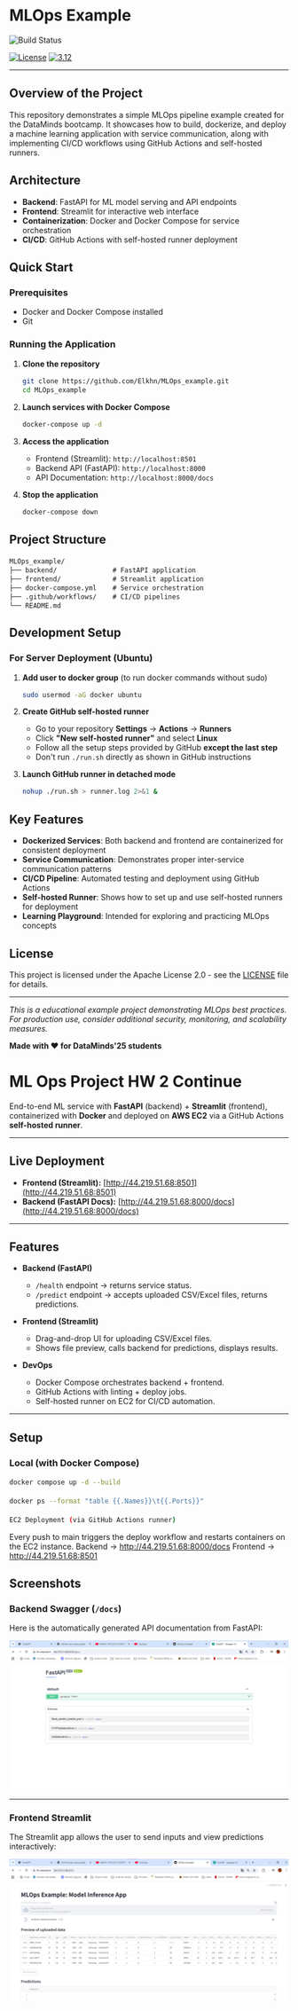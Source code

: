 # MLOps Example

![Build Status](https://github.com/Elkhn/MLOps_example/actions/workflows/ci-build.yaml/badge.svg)

[![License](https://img.shields.io/badge/License-Apache%202.0-blue.svg)](https://opensource.org/licenses/Apache-2.0)
[![3.12](https://img.shields.io/badge/Python-3.12-green.svg)](https://shields.io/)

---

## Overview of the Project

This repository demonstrates a simple MLOps pipeline example created for the DataMinds bootcamp. It showcases how to build, dockerize, and deploy a machine learning application with service communication, along with implementing CI/CD workflows using GitHub Actions and self-hosted runners.

## Architecture

- **Backend**: FastAPI for ML model serving and API endpoints
- **Frontend**: Streamlit for interactive web interface
- **Containerization**: Docker and Docker Compose for service orchestration
- **CI/CD**: GitHub Actions with self-hosted runner deployment

## Quick Start

### Prerequisites

- Docker and Docker Compose installed
- Git

### Running the Application

1. **Clone the repository**
   ```bash
   git clone https://github.com/Elkhn/MLOps_example.git
   cd MLOps_example
   ```

2. **Launch services with Docker Compose**
   ```bash
   docker-compose up -d
   ```

3. **Access the application**
   - Frontend (Streamlit): `http://localhost:8501`
   - Backend API (FastAPI): `http://localhost:8000`
   - API Documentation: `http://localhost:8000/docs`

4. **Stop the application**
   ```bash
   docker-compose down
   ```

## Project Structure

```
MLOps_example/
├── backend/              # FastAPI application
├── frontend/             # Streamlit application
├── docker-compose.yml    # Service orchestration
├── .github/workflows/    # CI/CD pipelines
└── README.md
```

## Development Setup

### For Server Deployment (Ubuntu)

1. **Add user to docker group** (to run docker commands without sudo)
   ```bash
   sudo usermod -aG docker ubuntu
   ```

2. **Create GitHub self-hosted runner**
   - Go to your repository **Settings** → **Actions** → **Runners**
   - Click **"New self-hosted runner"** and select **Linux**
   - Follow all the setup steps provided by GitHub **except the last step**
   - Don't run `./run.sh` directly as shown in GitHub instructions

3. **Launch GitHub runner in detached mode**
   ```bash
   nohup ./run.sh > runner.log 2>&1 &
   ```

## Key Features

- **Dockerized Services**: Both backend and frontend are containerized for consistent deployment
- **Service Communication**: Demonstrates proper inter-service communication patterns
- **CI/CD Pipeline**: Automated testing and deployment using GitHub Actions
- **Self-hosted Runner**: Shows how to set up and use self-hosted runners for deployment
- **Learning Playground**: Intended for exploring and practicing MLOps concepts

## License

This project is licensed under the Apache License 2.0 - see the [LICENSE](https://opensource.org/licenses/Apache-2.0) file for details.

---

*This is a educational example project demonstrating MLOps best practices. For production use, consider additional security, monitoring, and scalability measures.*

**Made with ❤️ for DataMinds'25 students**


# ML Ops Project HW 2 Continue

End-to-end ML service with **FastAPI** (backend) + **Streamlit** (frontend), containerized with **Docker** and deployed on **AWS EC2** via a GitHub Actions **self-hosted runner**.  

---

## Live Deployment  

- **Frontend (Streamlit):** [http://44.219.51.68:8501](http://44.219.51.68:8501)  
- **Backend (FastAPI Docs):** [http://44.219.51.68:8000/docs](http://44.219.51.68:8000/docs)  

---

## Features  

- **Backend (FastAPI)**  
  - `/health` endpoint → returns service status.  
  - `/predict` endpoint → accepts uploaded CSV/Excel files, returns predictions.  

- **Frontend (Streamlit)**  
  - Drag-and-drop UI for uploading CSV/Excel files.  
  - Shows file preview, calls backend for predictions, displays results.  

- **DevOps**  
  - Docker Compose orchestrates backend + frontend.  
  - GitHub Actions with linting + deploy jobs.  
  - Self-hosted runner on EC2 for CI/CD automation.  

---

## Setup  

### Local (with Docker Compose)  
```bash
docker compose up -d --build

docker ps --format "table {{.Names}}\t{{.Ports}}"

EC2 Deployment (via GitHub Actions runner)

```

Every push to main triggers the deploy workflow and restarts containers on the EC2 instance.
Backend → http://44.219.51.68:8000/docs
Frontend → http://44.219.51.68:8501

## Screenshots

### Backend Swagger (`/docs`)
Here is the automatically generated API documentation from FastAPI:

![Backend Swagger](backend/assets/fast_api.png)

---

### Frontend Streamlit
The Streamlit app allows the user to send inputs and view predictions interactively:

![Frontend Streamlit](frontend/assets/streamlit.png)

